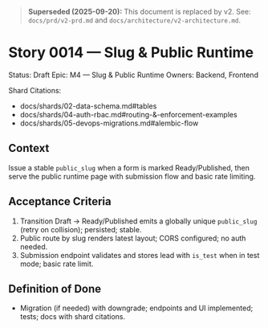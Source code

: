 > **Superseded (2025-09-20):** This document is replaced by v2.
> See: `docs/prd/v2-prd.md` and `docs/architecture/v2-architecture.md`.

# Story 0014 — Slug & Public Runtime

Status: Draft
Epic: M4 — Slug & Public Runtime
Owners: Backend, Frontend

Shard Citations:
- docs/shards/02-data-schema.md#tables
- docs/shards/04-auth-rbac.md#routing-&-enforcement-examples
- docs/shards/05-devops-migrations.md#alembic-flow

## Context
Issue a stable `public_slug` when a form is marked Ready/Published, then serve the public runtime page with submission flow and basic rate limiting.

## Acceptance Criteria
1) Transition Draft → Ready/Published emits a globally unique `public_slug` (retry on collision); persisted; stable.
2) Public route by slug renders latest layout; CORS configured; no auth needed.
3) Submission endpoint validates and stores lead with `is_test` when in test mode; basic rate limit.

## Definition of Done
- Migration (if needed) with downgrade; endpoints and UI implemented; tests; docs with shard citations.
